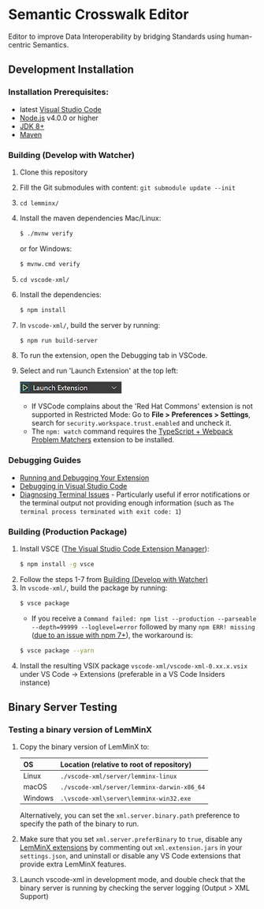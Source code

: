 # Semantic Crosswalk Editor

Editor to improve Data Interoperability by bridging Standards using human-centric Semantics.

## Development Installation

### Installation Prerequisites:

  * latest [Visual Studio Code](https://code.visualstudio.com/)
  * [Node.js](https://nodejs.org/) v4.0.0 or higher
  * [JDK 8+](http://www.oracle.com/technetwork/java/javase/downloads/index.html)
  * [Maven](https://maven.apache.org/)

### Building (Develop with Watcher)

1. Clone this repository
1. Fill the Git submodules with content: ```git submodule update --init```
1. `cd lemminx/`
1. Install the maven dependencies Mac/Linux:
	```bash
	$ ./mvnw verify
	```
	or for Windows:
	```bash
	$ mvnw.cmd verify
1. `cd vscode-xml/`
1. Install the dependencies:
	```bash
	$ npm install
	```
1. In `vscode-xml/`, build the server by running:
	```bash
	$ npm run build-server
	```
1. To run the extension, open the Debugging tab in VSCode.
1. Select and run 'Launch Extension' at the top left:

	![ Launch Extension ](./images/launch_extension.png)

	- If VSCode complains about the 'Red Hat Commons' extension is not supported in Restricted Mode:
	Go to **File > Preferences > Settings**, search for `security.workspace.trust.enabled` and uncheck it.
	- The `npm: watch` command requires the [TypeScript + Webpack Problem Matchers](https://marketplace.visualstudio.com/items?itemName=eamodio.tsl-problem-matcher) extension to be installed.

### Debugging Guides

- [Running and Debugging Your Extension](https://vscode.readthedocs.io/en/latest/extensions/debugging-extensions/)
- [Debugging in Visual Studio Code](https://code.visualstudio.com/docs/editor/debugging)
- [Diagnosing Terminal Issues](https://github.com/microsoft/vscode/wiki/Terminal-Issues#diagnosing-terminal-issues) - Particularly useful if error notifications or the terminal output not providing enough information (such as `The terminal process terminated with exit code: 1`)

### Building (Production Package)

1. Install VSCE ([The Visual Studio Code Extension Manager](https://github.com/microsoft/vscode-vsce#vsce)):
	```bash
	$ npm install -g vsce
	```
1. Follow the steps 1-7 from [Building (Develop with Watcher)](#building-develop-with-watcher)
1. In `vscode-xml/`, build the package by running:
	```bash
	$ vsce package
	```
	- If you receive a `Command failed: npm list --production --parseable --depth=99999 --loglevel=error` followed by many `npm ERR! missing` ([due to an issue with npm 7+](https://github.com/microsoft/vscode-vsce/issues/439#issue-597647066)), the workaround is:
	```bash
	$ vsce package --yarn
	```
1. Install the resulting VSIX package `vscode-xml/vscode-xml-0.xx.x.vsix` under VS Code -> Extensions (preferable in a VS Code Insiders instance)

## Binary Server Testing

### Testing a binary version of LemMinX

1. Copy the binary version of LemMinX to:

   | OS | Location (relative to root of repository) |
   | --- | --- |
   | Linux | `./vscode-xml/server/lemminx-linux` |
   | macOS | `./vscode-xml/server/lemminx-darwin-x86_64` |
   | Windows | `.\vscode-xml\server\lemminx-win32.exe` |

   Alternatively, you can set the `xml.server.binary.path` preference to specify the path of the binary to run.

1. Make sure that you set `xml.server.preferBinary` to `true`,
disable any [LemMinX extensions](https://github.com/DAPSI-IDISS/vscode-xml/blob/master/docs/Extensions.md)
by commenting out `xml.extension.jars` in your `settings.json`,
and uninstall or disable any VS Code extensions that provide extra LemMinX features.

1. Launch vscode-xml in development mode, and double check that the binary server is running by checking the server logging (Output > XML Support)
